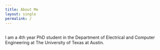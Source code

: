 ```yaml
---
title: About Me
layout: single
permalink: /
---
```

<br> 
I am a 4th year PhD student in the Department of Electrical and Computer Engineering at The University of Texas at Austin. 